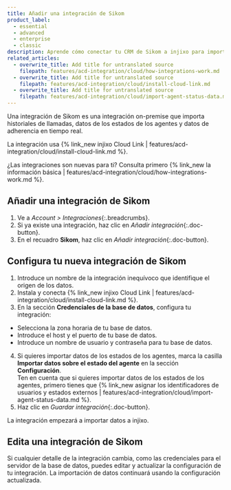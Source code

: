 ```yaml
---
title: Añadir una integración de Sikom
product_label:
  - essential
  - advanced
  - enterprise
  - classic
description: Aprende cómo conectar tu CRM de Sikom a injixo para importar datos.
related_articles:
  - overwrite_title: Add title for untranslated source
    filepath: features/acd-integration/cloud/how-integrations-work.md
  - overwrite_title: Add title for untranslated source
    filepath: features/acd-integration/cloud/install-cloud-link.md
  - overwrite_title: Add title for untranslated source
    filepath: features/acd-integration/cloud/import-agent-status-data.md
---
```


Una integración de Sikom es una integración on-premise que importa historiales de llamadas, datos de los estados de los agentes y datos de adherencia en tiempo real.

La integración usa {% link_new injixo Cloud Link | features/acd-integration/cloud/install-cloud-link.md %}.

¿Las integraciones son nuevas para ti? Consulta primero {% link_new la información básica | features/acd-integration/cloud/how-integrations-work.md %}.

## Añadir una integración de Sikom

1. Ve a _Account > Integraciones_{:.breadcrumbs}.
2. Si ya existe una integración, haz clic en _Añadir integración_{:.doc-button}.
3. En el recuadro **Sikom**, haz clic en _Añadir integración_{:.doc-button}.

## Configura tu nueva integración de Sikom

1. Introduce un nombre de la integración inequívoco que identifique el origen de los datos.
2. Instala y conecta {% link_new injixo Cloud Link | features/acd-integration/cloud/install-cloud-link.md %}.
3. En la sección **Credenciales de la base de datos**, configura tu integración:
 - Selecciona la zona horaria de tu base de datos.
 - Introduce el host y el puerto de tu base de datos.
 - Introduce un nombre de usuario y contraseña para tu base de datos.
4. Si quieres importar datos de los estados de los agentes, marca la casilla **Importar datos sobre el estado del agente** en la sección **Configuración**.<br>Ten en cuenta que si quieres importar datos de los estados de los agentes, primero tienes que {% link_new asignar los identificadores de usuarios y estados externos | features/acd-integration/cloud/import-agent-status-data.md %}.
5. Haz clic en _Guardar integración_{:.doc-button}.

La integración empezará a importar datos a injixo. 

## Edita una integración de Sikom

Si cualquier detalle de la integración cambia, como las credenciales para el servidor de la base de datos, puedes editar y actualizar la configuración de tu integración. La importación de datos continuará usando la configuración actualizada.
